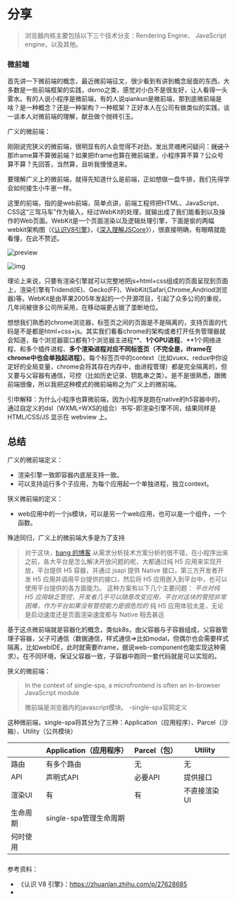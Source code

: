 # 分享

> 浏览器内核主要包括以下三个技术分支：Rendering Engine、 JavaScript engine，以及其他。

### 微前端

首先讲一下微前端的概念，最近微前端征文，很少看到有讲到概念层面的东西，大多数是一些前端框架的实践，demo之类，感觉对小白不是很友好，让人看得一头雾水。有的人说小程序是微前端，有的人说qiankun是微前端，那到底微前端是啥？是一种概念？还是一种架构？一种框架？正好本人在公司有做类似的实践，谈一谈本人对微前端的理解，献丑做个抛砖引玉。

广义的微前端：

刚刚说完狭义的微前端，很明显有的人会觉得不对劲，发出灵魂拷问疑问：~~就这？~~那iframe算不算微前端？如果把iframe也算在微前端里，小程序算不算？公众号算不算？先回答，当然算，且听我慢慢道来。

要理解广义上的微前端，就得先知道什么是前端，正如想做一盘牛排，我们先得学会如何接生小牛崽一样。

这里的前端，指的是web前端，简单点讲，前端工程师把HTML、JavaScript、CSS这“三驾马车”作为输入，经过WebKit的处理，就输出成了我们能看到以及操作的Web页面。WebKit是一个页面渲染以及逻辑处理引擎，下面是偷的两幅webkit架构图（《[认识V8引擎](https://zhuanlan.zhihu.com/p/27628685)》，《[深入理解JSCore](https://tech.meituan.com/2018/08/23/deep-understanding-of-jscore.html)》），很直接明确，有眼睛就能看懂，在此不赘述。

![preview](https://pic4.zhimg.com/v2-959135939fe2cbc2d9a437ef81dff328_r.jpg)

![img](https://awps-assets.meituan.net/mit-x/blog-images-bundle-2018a/c718ac49.png)

理论上来说，只要有渲染引擎就可以完整地把js+html+css组成的页面呈现到页面上，渲染引擎有Tridend(IE)、Gecko(FF)、WebKit(Safari,Chrome,Andriod浏览器)等。WebKit是由苹果2005年发起的一个开源项目，引起了众多公司的重视，几年间被很多公司所采用，在移动端更占据了垄断地位。

想想我们熟悉的chrome浏览器，标签页之间的页面是不是隔离的，支持页面的代码是不是都是html+css+js。其实我们看看chrome的架构或者打开任务管理器就会知道，每个浏览器窗口都有1个浏览器主进程**、**1个GPU进程**、**1个网络进程、和多个插件进程、**多个渲染进程对应不同标签页（不完全是，iframe在chrome中也会单独起进程）**。每个标签页中的context（比如vuex、redux中你设定好的全局变量，chrome会将其存在内存中，由进程管理）都是完全隔离的，但又要与父容器有通信，可控（比如历史记录、钥匙串之类）。是不是很熟悉，跟微前端很像，所以我把这种模式的微前端称之为广义上的微前端。

引申解释：为什么小程序也算微前端，因为小程序是跑在native的h5容器中的，通过自定义的dsl（WXML+WXS的组合）书写-即渲染引擎不同，结果同样是 HTML/CSS/JS 显示在 webview 上。

## 总结

广义的微前端定义：

- 渲染引擎一致即容器内底层支持一致。
- 可以支持运行多个子应用，为每个应用起一个单独进程，独立context。

狭义微前端的定义：

- web应用中的一个js模块，可以是另一个web应用，也可以是一个组件，一个函数。

殊途同归，广义上的微前端大多是为了支持

> 对于这块，[bang 的博客](https://link.zhihu.com/?target=http%3A//blog.cnbang.net/tech/3486/) 从需求分析技术方案分析的很不错，在小程序出来之前，各大平台是怎么解决开放问题的呢，大都通过纯 H5 应用来实现开放，平台提供 H5 容器，并通过 jsapi 提供 Native 接口，第三方开发者开发 H5 应用并调用平台提供的接口，然后将 H5 应用嵌入到平台中，也可以使用平台提供的各方面能力。 这种方案有以下几个主要问题： *平台对纯 H5 应用缺乏管控，开发者几乎可以随意改变应用，平台对这块的管控非常困难，作为平台如果没有管控能力是很危险的* 纯 H5 应用体验太差，无论是启动速度还是页面渲染速度都与 Native 相去甚远

基于这点微前端就是容器化的概念，类似k8s，由父容器与子容器组成，父容器管理子容器，父子可通信（数据通信，样式通信=>比如modal，但偶尔也会需要样式隔离，比如webIDE，此时就需要iframe，据说web-component也能实现这种需求）。在不同环境，保证父容器一致，子容器中跑同一套代码就是可以实现的。

狭义的微前端：

>  In the context of single-spa, a microfrontend is often an in-browser JavaScript module 
>
> 微前端是浏览器内的javascript模块。  -single-spa官网定义

这种微前端，single-spa将其分为了三种：Application（应用程序）、Parcel（沙箱）、Utility（公共模块）



|          | Application（应用程序） | Parcel（包） | Utility      |
| -------- | ----------------------- | ------------ | ------------ |
| 路由     | 有多个路由              | 无           | 无           |
| API      | 声明式API               | 必要API      | 提供接口     |
| 渲染UI   | 有                      | 有           | 不直接渲染UI |
| 生命周期 | single-spa管理生命周期  |              |              |
| 何时使用 |                         |              |              |



### 

参考资料：

- 《认识 V8 引擎》：https://zhuanlan.zhihu.com/p/27628685
- 



